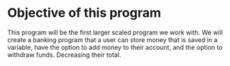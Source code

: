 # Objective of this program
This program will be the first larger scaled program we work with. We will create a banking program that a user can store money that is saved in a variable, have the option to add money to their account, and the option to withdraw funds. Decreasing their total. 

